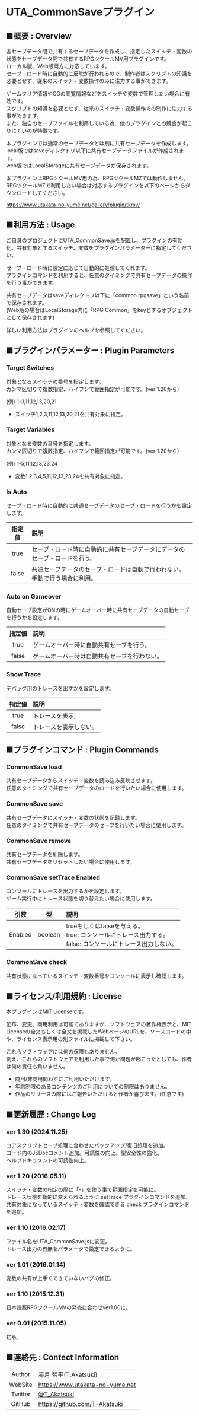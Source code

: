 # UTA_CommonSaveプラグイン

## ■概要 : Overview
各セーブデータ間で共有するセーブデータを作成し、指定したスイッチ・変数の状態をセーブデータ間で共有するRPGツクールMV用プラグインです。  
ローカル版、Web版両方に対応しています。  
セーブ・ロード時に自動的に反映が行われるので、制作者はスクリプトの知識を必要とせず、従来のスイッチ・変数操作のみに注力する事ができます。

ゲームクリア情報やCGの閲覧情報などをスイッチや変数で管理したい場合に有効です。  
スクリプトの知識を必要とせず、従来のスイッチ・変数操作での制作に注力する事ができます。  
また、独自のセーブファイルを利用している為、他のプラグインとの競合が起こりにくいのが特徴です。

本プラグインでは通常のセーブデータとは別に共有セーブデータを作成します。  
local版ではsaveディレクトリ以下に共有セーブデータファイルが作成されます。  
web版ではLocalStorageに共有セーブデータが保存されます。

本プラグインはRPGツクールMV用の為、RPGツクールMZでは動作しません。  
RPGツクールMZで利用したい場合は対応するプラグインを以下のページからダウンロードしてください。

https://www.utakata-no-yume.net/gallery/plugin/tkmv/

## ■利用方法 : Usage
ご自身のプロジェクトにUTA_CommonSave.jsを配置し、プラグインの有効化、共有対象とするスイッチ、変数をプラグインパラメーターに指定してください。

セーブ・ロード時に設定に応じて自動的に処理してくれます。  
プラグインコマンドを利用すると、任意のタイミングで共有セーブデータの操作を行う事ができます。  

共有セーブデータはsaveディレクトリ以下に「common.rpgsave」という名前で保存されます。  
(Web版の場合はLocalStorage内に「RPG Common」をkeyとするオブジェクトとして保存されます)

詳しい利用方法はプラグインのヘルプを参照してください。

## ■プラグインパラメーター : Plugin Parameters
### Target Switches
対象となるスイッチの番号を指定します。  
カンマ区切りで複数指定、ハイフンで範囲指定が可能です。(ver 1.20から)

(例) 1-3,11,12,13,20,21
- スイッチ1,2,3,11,12,13,20,21を共有対象に指定。

### Target Variables
対象となる変数の番号を指定します。  
カンマ区切りで複数指定、ハイフンで範囲指定が可能です。(ver 1.20から)

(例) 1-5,11,12,13,23,24
- 変数1,2,3,4,5,11,12,13,23,24を共有対象に指定。

### Is Auto
セーブ・ロード時に自動的に共通セーブデータのセーブ・ロードを行うかを設定します。

| 指定値 | 説明 |
|:---:|:---|
| true | セーブ・ロード時に自動的に共有セーブデータにデータのセーブ・ロードを行う。 |
| false | 共通セーブデータのセーブ・ロードは自動で行われない。手動で行う場合に利用。 |

### Auto on Gameover
自動セーブ設定がONの時にゲームオーバー時に共有セーブデータの自動セーブを行うかを設定します。

| 指定値 | 説明 |
|:---:|:---|
| true | ゲームオーバー時に自動共有セーブを行う。 |
| false | ゲームオーバー時は自動共有セーブを行わない。 |

### Show Trace
デバッグ用のトレースを出すかを設定します。

| 指定値 | 説明 |
|:---:|:---|
| true | トレースを表示, |
| false | トレースを表示しない。 |

## ■プラグインコマンド : Plugin Commands
### CommonSave load
共有セーブデータからスイッチ・変数を読み込み反映させます。  
任意のタイミングで共有セーブデータのロードを行いたい場合に使用します。

### CommonSave save
共有セーブデータにスイッチ・変数の状態を記録します。  
任意のタイミングで共有セーブデータのセーブを行いたい場合に使用します。

### CommonSave remove
共有セーブデータを削除します。  
共有セーブデータをリセットしたい場合に使用します。

### CommonSave setTrace Enabled
コンソールにトレースを出力するかを設定します。  
ゲーム実行中にトレース状態を切り替えたい場合に使用します。

| 引数 | 型 | 説明 |
|:---:|:---:|:---|
| Enabled | boolean | trueもしくはfalseを与える。 <br> true: コンソールにトレース出力する。 <br> false: コンソールにトレース出力しない。 |

### CommonSave check
共有状態になっているスイッチ・変数番号をコンソールに表示し確認します。

## ■ライセンス/利用規約 : License
本プラグインはMIT Licenseです。

配布、変更、商用利用は可能でありますが、ソフトウェアの著作権表示と、MIT Licenseの全文もしくは全文を掲載したWebページのURLを、ソースコードの中や、ライセンス表示用の別ファイルに掲載して下さい。

これらソフトウェアには何の保障もありません。  
例え、これらのソフトウェアを利用した事で何か問題が起こったとしても、作者は何の責任も負いません。

- 商用/非商用問わずにご利用いただけます。
- 年齢制限のあるコンテンツのご利用についての制限はありません。
- 作品のリリースの際にはご報告いただけると作者が喜びます。(任意です)

## ■更新履歴 : Change Log
### ver 1.30 (2024.11.25)
コアスクリプトセーブ処理に合わせたバックアップ/復旧処理を追加。  
コード内のJSDocコメント追加。可読性の向上。型安全性の強化。  
ヘルプドキュメントの可読性向上。

### ver 1.20 (2016.05.11)
スイッチ・変数の指定の際に「-」を使う事で範囲指定を可能に。  
トレース状態を動的に変えられるように setTrace プラグインコマンドを追加。  
共有対象になっているスイッチ・変数を確認できる check プラグインコマンドを追加。

### ver 1.10 (2016.02.17)
ファイル名をUTA_CommonSave.jsに変更。  
トレース出力の有無をパラメータで設定できるように。

### ver 1.01 (2016.01.14)
変数の共有が上手くできていないバグの修正。

### ver 1.10 (2015.12.31)
日本語版RPGツクールMVの発売に合わせver1.00に。

### ver 0.01 (2015.11.05)
初版。

## ■連絡先 : Contect Information

|  |  |
|:---:|:---|
| Author | 赤月 智平(T.Akatsuki) |
| WebSite | https://www.utakata-no-yume.net |
| Twitter | [@T_Akatsuki](https://twitter.com/t_akatsuki) |
| GitHub | https://github.com/T-Akatsuki |
